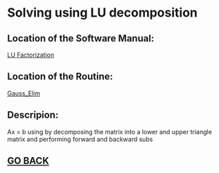 # Solving using LU decomposition

## Location of the Software Manual:
  
  [LU Factorization](https://github.com/Alekoll/Math4610/blob/master/SolutionManual/LUsolver.md)
  
## Location of the Routine:
  
  [Gauss_Elim](https://github.com/Alekoll/Math4610/blob/master/routines/Gauss_Elim.py)
  
## Descripion: 

  Ax = b using by decomposing the matrix into a lower and upper triangle matrix and performing forward and backward subs
  
  
## [GO BACK](https://github.com/Alekoll/Math4610/tree/master/Homework/Task_Set_4)
